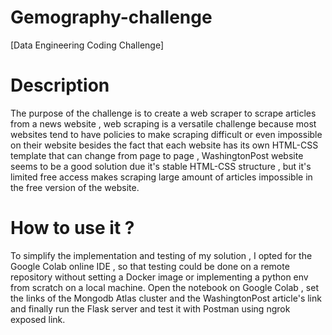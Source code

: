 # Gemography-challenge
[Data Engineering Coding Challenge]
# Description
The purpose of the challenge is to create a web scraper to scrape articles from a news website , web scraping is a versatile challenge because most websites tend to have policies to make scraping difficult or even impossible on their website besides the fact that each website has its own HTML-CSS template that can change from page to page , WashingtonPost website seems to be a good solution due it's stable HTML-CSS structure , but it's limited free access makes scraping large amount of articles impossible in the free version of the website.
# How to use it ?
To simplify the implementation and testing of my solution , I opted for the Google Colab online IDE , so that testing could be done on a remote repository without setting a Docker image or implementing a python env from scratch on a local machine.
Open the notebook on Google Colab , set the links of the Mongodb Atlas cluster and the WashingtonPost article's link and finally run the Flask server and test it with Postman using ngrok exposed link.
